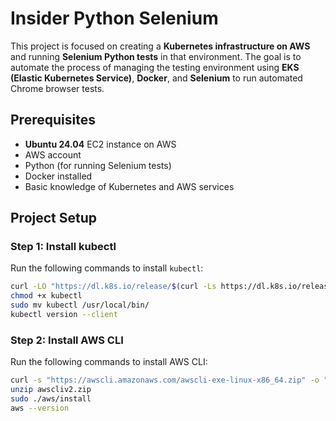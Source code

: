 # Insider Python Selenium

This project is focused on creating a **Kubernetes infrastructure on AWS** and running **Selenium Python tests** in that environment. The goal is to automate the process of managing the testing environment using **EKS (Elastic Kubernetes Service)**, **Docker**, and **Selenium** to run automated Chrome browser tests.

## Prerequisites

- **Ubuntu 24.04** EC2 instance on AWS
- AWS account
- Python (for running Selenium tests)
- Docker installed
- Basic knowledge of Kubernetes and AWS services

## Project Setup

### Step 1: Install kubectl

Run the following commands to install `kubectl`:

```bash
curl -LO "https://dl.k8s.io/release/$(curl -Ls https://dl.k8s.io/release/stable.txt)/bin/linux/amd64/kubectl"
chmod +x kubectl
sudo mv kubectl /usr/local/bin/
kubectl version --client
```

### Step 2: Install AWS CLI

Run the following commands to install AWS CLI:
```bash
curl -s "https://awscli.amazonaws.com/awscli-exe-linux-x86_64.zip" -o "awscliv2.zip"
unzip awscliv2.zip
sudo ./aws/install
aws --version
```

